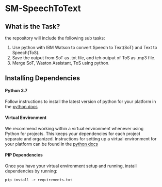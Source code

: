 # SM-SpeechToText

## What is the Task?
the repository will include the following sub tasks:
1. Use python with IBM Watson to convert Speech to Text(SoT) and Text to Speech(ToS).
2. Save the output from SoT as .txt file, and teh output of ToS as .mp3 file.
3. Merge SoT, Waston Assistant, ToS using python.

## Installing Dependencies

#### Python 3.7
Follow instructions to install the latest version of python for your platform in the [python docs](https://docs.python.org/3/using/unix.html#getting-and-installing-the-latest-version-of-python)


#### Virtual Environment
We recommend working within a virtual environment whenever using Python for projects. This keeps your dependencies for each project separate and organized. Instructions for setting up a virtual environment for your platform can be found in the [python docs](https://packaging.python.org/guides/installing-using-pip-and-virtual-environments/)

#### PIP Dependencies
Once you have your virtual environment setup and running, install dependencies by running:

``` 
pip install -r requirements.txt
```

